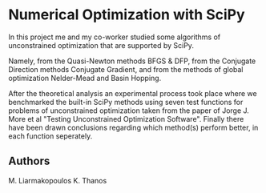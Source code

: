 # Numerical Optimization with SciPy

In this project me and my co-worker studied some algorithms of unconstrained optimization that are supported by SciPy.

Namely, from the Quasi-Newton methods BFGS & DFP, from the Conjugate Direction methods Conjugate Gradient, and from the methods of global optimization Nelder-Mead and Basin Hopping.

After the theoretical analysis an experimental process took place where we benchmarked the built-in SciPy methods using seven test functions for problems of unconstrained optimization taken from the paper of Jorge J. More et al "Testing Unconstrained Optimization Software". Finally there have been drawn conclusions regarding which method(s) perform better, in each function seperately.

## Authors
M. Liarmakopoulos
K. Thanos
